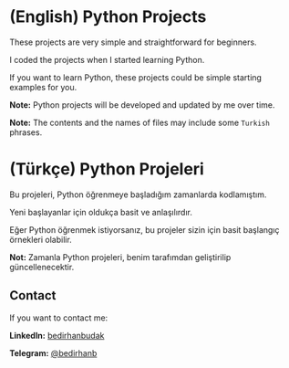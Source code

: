 # (English) Python Projects

These projects are very simple and straightforward for beginners. 

I coded the projects when I started learning Python.

If you want to learn Python, these projects could be simple starting examples for you.

**Note:** Python projects will be developed and updated by me over time.

**Note:** The contents and the names of files may include some `Turkish` phrases.

# (Türkçe) Python Projeleri

Bu projeleri, Python öğrenmeye başladığım zamanlarda kodlamıştım. 

Yeni başlayanlar için oldukça basit ve anlaşılırdır.

Eğer Python öğrenmek istiyorsanız, bu projeler sizin için basit başlangıç örnekleri olabilir.

**Not:** Zamanla Python projeleri, benim tarafımdan geliştirilip güncellenecektir.

## Contact

If you want to contact me:

**LinkedIn:** [bedirhanbudak](https://www.linkedin.com/in/bedirhan-budak/)

**Telegram:** [@bedirhanb](https://t.me/bedirhanb)